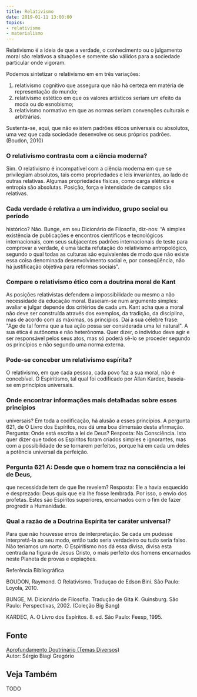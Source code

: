 ```yaml
---
title: Relativismo
date: 2019-01-11 13:00:00
topics: 
- relativismo
- materialismo
---
```


Relativismo é a ideia de que a verdade, o conhecimento ou o julgamento moral são
relativos a situações e somente são válidos para a sociedade particular
onde vigoram.

Podemos sintetizar o relativismo em em três variações: 
1) relativismo cognitivo que assegura que não há certeza em matéria de representação do mundo; 
2) relativismo estético em que os valores artísticos seriam um efeito
da moda ou do esnobismo; 
3) relativismo normativo em que as normas seriam convenções culturais e arbitrárias. 

Sustenta-se, aqui, que não existem padrões éticos universais ou absolutos, uma
vez que cada sociedade desenvolve os seus próprios padrões. (Boudon, 2010)

### O relativismo contrasta com a ciência moderna?
Sim. O relativismo é incompatível com a ciência moderna em que se
privilegiam absolutos, tais como propriedades e leis invariantes, ao
lado de outras relativas. Algumas propriedades físicas, como carga
elétrica e entropia são absolutas. Posição, força e intensidade de
campos são relativas.

### Cada verdade é relativa a um indivíduo, grupo social ou período
histórico?
Não. Bunge, em seu Dicionário de Filosofia, diz-nos: “A simples
existência de publicações e encontros científicos e tecnológicos
internacionais, com seus subjacentes padrões internacionais de teste
para comprovar a verdade, é uma tácita refutação do relativismo
antropológico, segundo o qual todas as culturas são equivalentes de modo
que não existe essa coisa denominada desenvolvimento social e, por
conseqüência, não há justificação objetiva para reformas sociais”.

### Compare o relativismo ético com a doutrina moral de Kant

As posições relativistas defendem a impossibilidade ou mesmo a não
necessidade da educação moral. Baseiam-se num argumento simples: avaliar
e julgar depende dos critérios de cada um. Kant acha que a moral não
deve ser construída através dos exemplos, da tradição, da disciplina,
mas de acordo com as máximas, os princípios. Daí a sua célebre frase:
"Age de tal forma que a tua ação possa ser considerada uma lei natural".
A sua ética é autônoma e não heterônoma. Quer dizer, o indivíduo deve
agir e ser responsável pelos seus atos, mas só poderá sê-lo se proceder
segundo os princípios e não segundo uma norma externa.

### Pode-se conceber um relativismo espírita?
O relativismo, em que cada pessoa, cada povo faz a sua moral, não é
concebível. O Espiritismo, tal qual foi codificado por Allan Kardec,
baseia-se em princípios universais.

### Onde encontrar informações mais detalhadas sobre esses princípios
universais?
Em toda a codificação, há alusão a esses princípios. A pergunta 621, de
O Livro dos Espíritos, nos dá uma boa dimensão desta afirmação.
Pergunta: Onde está escrita a lei de Deus? Resposta: Na Consciência.
Isto quer dizer que todos os Espíritos foram criados simples e
ignorantes, mas com a possibilidade de se tornarem perfeitos, porque há
em cada um deles a potência universal da perfeição.

### Pergunta 621 A: Desde que o homem traz na consciência a lei de Deus,
que necessidade tem de que lhe revelem?
Resposta: Ele a havia esquecido e desprezado: Deus quis que ela lhe
fosse lembrada. Por isso, o envio dos profetas. Estes são Espíritos
superiores, encarnados com o fim de fazer progredir a Humanidade.

### Qual a razão de a Doutrina Espírita ter caráter universal?
Para que não houvesse erros de interpretação. Se cada um pudesse
interpretá-la ao seu modo, então tudo seria verdadeiro ou tudo seria
falso. Não teríamos um norte. O Espiritismo nos dá essa divisa, divisa
esta centrada na figura de Jesus Cristo, o mais perfeito dos homens
encarnados neste Planeta de provas e expiações.


Referência Bibliográfica

BOUDON, Raymond. O Relativismo. Traduçao de Edson Bini. São Paulo:
Loyola, 2010.

BUNGE, M. Dicionário de Filosofia. Tradução de Gita K. Guinsburg.
São Paulo: Perspectivas, 2002. (Coleção Big Bang)

KARDEC, A. O Livro dos Espíritos. 8. ed. São Paulo: Feesp, 1995.

## Fonte
[Aprofundamento Doutrinário (Temas Diversos)](https://sites.google.com/view/aprofundamentodoutrinario/relativismo-e-espiritismo)  
Autor: Sérgio Biagi Gregório



## Veja Também
TODO


